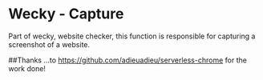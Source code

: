 # Wecky - Capture
Part of wecky, website checker, this function is responsible for capturing a screenshot of a website.

##Thanks
...to https://github.com/adieuadieu/serverless-chrome for the work done!
